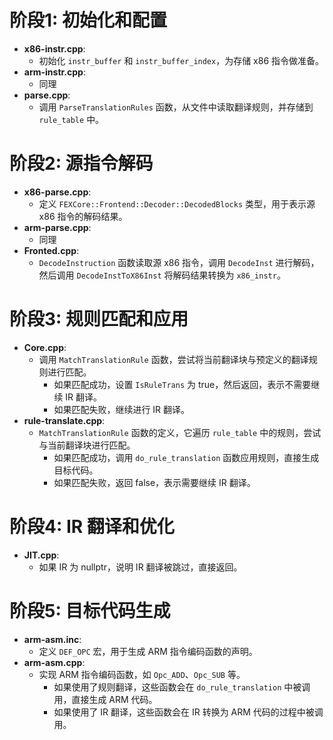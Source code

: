 # 阶段1: 初始化和配置
- **x86-instr.cpp**:
  - 初始化 `instr_buffer` 和 `instr_buffer_index`，为存储 x86 指令做准备。
- **arm-instr.cpp**:
  - 同理
- **parse.cpp**:
  - 调用 `ParseTranslationRules` 函数，从文件中读取翻译规则，并存储到 `rule_table` 中。
# 阶段2: 源指令解码
- **x86-parse.cpp**:
  - 定义 `FEXCore::Frontend::Decoder::DecodedBlocks` 类型，用于表示源 x86 指令的解码结果。
- **arm-parse.cpp**:
  - 同理
- **Fronted.cpp**:
  - `DecodeInstruction` 函数读取源 x86 指令，调用 `DecodeInst` 进行解码，然后调用 `DecodeInstToX86Inst` 将解码结果转换为 `x86_instr`。
# 阶段3: 规则匹配和应用
- **Core.cpp**:
  - 调用 `MatchTranslationRule` 函数，尝试将当前翻译块与预定义的翻译规则进行匹配。
    - 如果匹配成功，设置 `IsRuleTrans` 为 true，然后返回，表示不需要继续 IR 翻译。
    - 如果匹配失败，继续进行 IR 翻译。
- **rule-translate.cpp**:
  - `MatchTranslationRule` 函数的定义，它遍历 `rule_table` 中的规则，尝试与当前翻译块进行匹配。
    - 如果匹配成功，调用 `do_rule_translation` 函数应用规则，直接生成目标代码。
    - 如果匹配失败，返回 false，表示需要继续 IR 翻译。
# 阶段4: IR 翻译和优化
- **JIT.cpp**:
  - 如果 IR 为 nullptr，说明 IR 翻译被跳过，直接返回。
# 阶段5: 目标代码生成
- **arm-asm.inc**:
  - 定义 `DEF_OPC` 宏，用于生成 ARM 指令编码函数的声明。
- **arm-asm.cpp**:
  - 实现 ARM 指令编码函数，如 `Opc_ADD`、`Opc_SUB` 等。
    - 如果使用了规则翻译，这些函数会在 `do_rule_translation` 中被调用，直接生成 ARM 代码。
    - 如果使用了 IR 翻译，这些函数会在 IR 转换为 ARM 代码的过程中被调用。